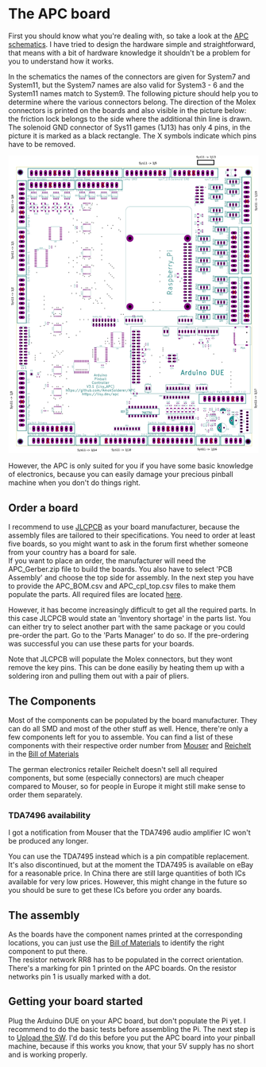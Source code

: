 # The APC board

First you should know what you're dealing with, so take a look at the [APC schematics](https://github.com/AmokSolderer/APC/blob/master/DOC/Hardware/APC_schematics.pdf). I have tried to design the hardware simple and straightforward, that means with a bit of hardware knowledge it shouldn't be a problem for you to understand how it works.

In the schematics the names of the connectors are given for System7 and System11, but the System7 names are also valid for System3 - 6 and the System11 names match to System9. The following picture should help you to determine where the various connectors belong. The direction of the Molex connectors is printed on the boards and also visible in the picture below: the friction lock belongs to the side where the additional thin line is drawn.  
The solenoid GND connector of Sys11 games (1J13) has only 4 pins, in the picture it is marked as a black rectangle. The X symbols indicate which pins have to be removed.

![APC connectors](https://github.com/AmokSolderer/APC/blob/master/DOC/PICS/APC_Connectors.png)

However, the APC is only suited for you if you have some basic knowledge of electronics, because you can easily damage your precious pinball machine when you don't do things right.

## Order a board

I recommend to use [JLCPCB](https://jlcpcb.com) as your board manufacturer, because the assembly files are tailored to their specifications. You need to order at least five boards, so you might want to ask in the forum first whether someone from your country has a board for sale.  
If you want to place an order, the manufacturer will need the APC_Gerber.zip file to build the boards. You also have to select 'PCB Assembly' and choose the top side for assembly. In the next step you have to provide the APC_BOM.csv and APC_cpl_top.csv files to make them populate the parts. All required files are located [here](https://github.com/AmokSolderer/APC/tree/V01.01/DOC/Hardware/APC_FabricationFiles_SOIC).

However, it has become increasingly difficult to get all the required parts. In this case JLCPCB would state an 'Inventory shortage' in the parts list. You can either try to select another part with the same package or you could pre-order the part. Go to the 'Parts Manager' to do so. If the pre-ordering was successful you can use these parts for your boards.

Note that JLCPCB will populate the Molex connectors, but they wont remove the key pins. This can be done easiliy by heating them up with a soldering iron and pulling them out with a pair of pliers.

## The Components

Most of the components can be populated by the board manufacturer. They can do all SMD and most of the other stuff as well. Hence, there're only a few components left for you to assemble. You can find a list of these components with their respective order number from [Mouser](http://www.mouser.com) and [Reichelt](http://www.reichelt.de) in the [Bill of Materials](https://github.com/AmokSolderer/APC/blob/master/DOC/Hardware/Assembly/APC_BOMselfSolder.pdf)

The german electronics retailer Reichelt doesn't sell all required components, but some (especially connectors) are much cheaper compared to Mouser, so for people in Europe it might still make sense to order them separately.

### TDA7496 availability

I got a notification from Mouser that the TDA7496 audio amplifier IC won't be produced any longer.

You can use the TDA7495 instead which is a pin compatible replacement. It's also discontinued, but at the moment the TDA7495 is available on eBay for a reasonable price. In China there are still large quantities of both ICs available for very low prices.
However, this might change in the future so you should be sure to get these ICs before you order any boards.

## The assembly

As the boards have the component names printed at the corresponding locations, you can just use the [Bill of Materials](https://github.com/AmokSolderer/APC/blob/master/DOC/Hardware/Assembly/APC_BOMselfSolder.pdf) to identify the  right component to put there.  
The resistor network RR8 has to be populated in the correct orientation. There's a marking for pin 1 printed on the APC boards. On the resistor networks pin 1 is usually marked with a dot.

## Getting your board started

Plug the Arduino DUE on your APC board, but don't populate the Pi yet. I recommend to do the basic tests before assembling the Pi.
The next step is to [Upload the SW](https://github.com/AmokSolderer/APC/blob/master/DOC/Upload_SW.md). I'd do this before you put the APC board into your pinball machine, because if this works you know, that your 5V supply has no short and is working properly.
